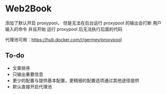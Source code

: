 # Web2Book

添加了默认开启 proxypool， 但是无法在后台运行
proxypool 的输出会打断 用户输入的命令
并且开始 运行 proxypool 后无法执行后面的代码

代理池可用：https://hub.docker.com/r/germey/proxypool

## To-do
- 文章排序
- 只输出重要信息
- 更少的配置与提供基本配置，更精细的配置选项通过其他途径提供
- 默认直接开启代理池
